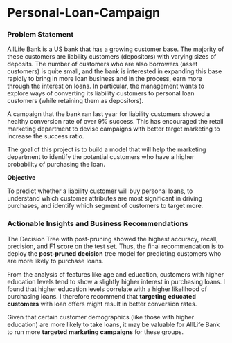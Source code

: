 # Personal-Loan-Campaign

### Problem Statement
AllLife Bank is a US bank that has a growing customer base. The majority of these customers are liability customers (depositors) with varying sizes of deposits. The number of customers who are also borrowers (asset customers) is quite small, and the bank is interested in expanding this base rapidly to bring in more loan business and in the process, earn more through the interest on loans. In particular, the management wants to explore ways of converting its liability customers to personal loan customers (while retaining them as depositors).

A campaign that the bank ran last year for liability customers showed a healthy conversion rate of over 9% success. This has encouraged the retail marketing department to devise campaigns with better target marketing to increase the success ratio.

The goal of this project is to build a model that will help the marketing department to identify the potential customers who have a higher probability of purchasing the loan.

**Objective**

To predict whether a liability customer will buy personal loans, to understand which customer attributes are most significant in driving purchases, and identify which segment of customers to target more.

### Actionable Insights and Business Recommendations
The Decision Tree with post-pruning showed the highest accuracy, recall, precision, and F1 score on the test set. Thus, the final recommendation is to deploy the **post-pruned decision** tree model for predicting customers who are more likely to purchase loans.

From the analysis of features like age and education, customers with higher education levels tend to show a slightly higher interest in purchasing loans. I found that higher education levels correlate with a higher likelihood of purchasing loans. I therefore recommend that **targeting educated customers** with loan offers might result in better conversion rates.

Given that certain customer demographics (like those with higher education) are more likely to take loans, it may be valuable for AllLife Bank to run more **targeted marketing campaigns** for these groups.
